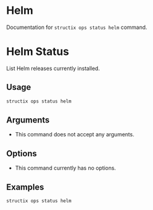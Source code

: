 # Helm

Documentation for `structix ops status helm` command.

# Helm Status

List Helm releases currently installed.

## Usage

```bash
structix ops status helm
```

## Arguments

-   This command does not accept any arguments.

## Options

-   This command currently has no options.

## Examples

```bash
structix ops status helm
```